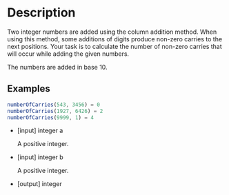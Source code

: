 # Description
Two integer numbers are added using the column addition method. When using this method, some additions of digits produce non-zero carries to the next positions. Your task is to calculate the number of non-zero carries that will occur while adding the given numbers.

The numbers are added in base 10.

## Examples

```javascript
numberOfCarries(543, 3456) = 0
numberOfCarries(1927, 6426) = 2
numberOfCarries(9999, 1) = 4
```

- [input] integer a

  A positive integer.   

- [input] integer b

  A positive integer.   

- [output] integer
